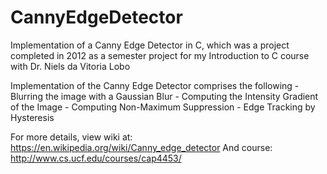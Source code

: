 # CannyEdgeDetector
Implementation of a Canny Edge Detector in C, which was a project completed in 2012 as a semester project for my Introduction to C course with Dr. Niels da Vitoria Lobo

Implementation of the Canny Edge Detector comprises the following
    - Blurring the image with a Gaussian Blur
    - Computing the Intensity Gradient of the Image
    - Computing Non-Maximum Suppression
    - Edge Tracking by Hysteresis

For more details, view wiki at: https://en.wikipedia.org/wiki/Canny_edge_detector
And course: http://www.cs.ucf.edu/courses/cap4453/
